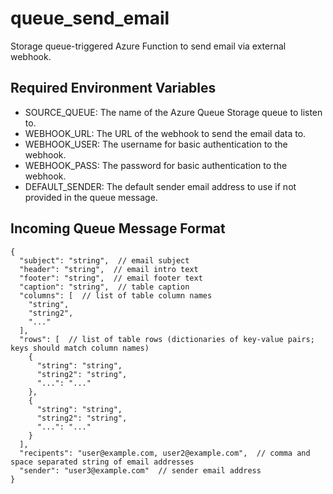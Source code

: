 # queue_send_email

Storage queue-triggered Azure Function to send email via external webhook.

## Required Environment Variables
- SOURCE_QUEUE: The name of the Azure Queue Storage queue to listen to.
- WEBHOOK_URL: The URL of the webhook to send the email data to.
- WEBHOOK_USER: The username for basic authentication to the webhook.
- WEBHOOK_PASS: The password for basic authentication to the webhook.
- DEFAULT_SENDER: The default sender email address to use if not provided in the queue message.

## Incoming Queue Message Format

```json5
{
  "subject": "string",  // email subject
  "header": "string",  // email intro text
  "footer": "string",  // email footer text
  "caption": "string",  // table caption
  "columns": [  // list of table column names
    "string",
    "string2",
    "..."
  ],
  "rows": [  // list of table rows (dictionaries of key-value pairs; keys should match column names)
    {
      "string": "string",
      "string2": "string",
      "...": "..."
    },
    {
      "string": "string",
      "string2": "string",
      "...": "..."
    }
  ],
  "recipents": "user@example.com, user2@example.com",  // comma and space separated string of email addresses
  "sender": "user3@example.com"  // sender email address
}
```